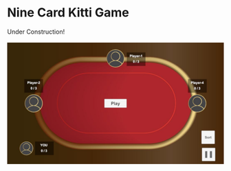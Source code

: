 # Nine Card Kitti Game

Under Construction!
<br>
<br>
<img src="Nine Card - Kitti/Recordings/Deck-1.jpg" width="800"/>
